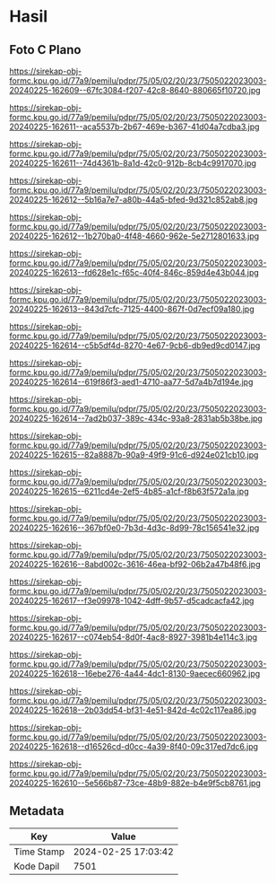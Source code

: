 # Hasil

## Foto C Plano

https://sirekap-obj-formc.kpu.go.id/77a9/pemilu/pdpr/75/05/02/20/23/7505022023003-20240225-162609--67fc3084-f207-42c8-8640-880665f10720.jpg

https://sirekap-obj-formc.kpu.go.id/77a9/pemilu/pdpr/75/05/02/20/23/7505022023003-20240225-162611--aca5537b-2b67-469e-b367-41d04a7cdba3.jpg

https://sirekap-obj-formc.kpu.go.id/77a9/pemilu/pdpr/75/05/02/20/23/7505022023003-20240225-162611--74d4361b-8a1d-42c0-912b-8cb4c9917070.jpg

https://sirekap-obj-formc.kpu.go.id/77a9/pemilu/pdpr/75/05/02/20/23/7505022023003-20240225-162612--5b16a7e7-a80b-44a5-bfed-9d321c852ab8.jpg

https://sirekap-obj-formc.kpu.go.id/77a9/pemilu/pdpr/75/05/02/20/23/7505022023003-20240225-162612--1b270ba0-4f48-4660-962e-5e2712801633.jpg

https://sirekap-obj-formc.kpu.go.id/77a9/pemilu/pdpr/75/05/02/20/23/7505022023003-20240225-162613--fd628e1c-f65c-40f4-846c-859d4e43b044.jpg

https://sirekap-obj-formc.kpu.go.id/77a9/pemilu/pdpr/75/05/02/20/23/7505022023003-20240225-162613--843d7cfc-7125-4400-867f-0d7ecf09a180.jpg

https://sirekap-obj-formc.kpu.go.id/77a9/pemilu/pdpr/75/05/02/20/23/7505022023003-20240225-162614--c5b5df4d-8270-4e67-9cb6-db9ed9cd0147.jpg

https://sirekap-obj-formc.kpu.go.id/77a9/pemilu/pdpr/75/05/02/20/23/7505022023003-20240225-162614--619f86f3-aed1-4710-aa77-5d7a4b7d194e.jpg

https://sirekap-obj-formc.kpu.go.id/77a9/pemilu/pdpr/75/05/02/20/23/7505022023003-20240225-162614--7ad2b037-389c-434c-93a8-2831ab5b38be.jpg

https://sirekap-obj-formc.kpu.go.id/77a9/pemilu/pdpr/75/05/02/20/23/7505022023003-20240225-162615--82a8887b-90a9-49f9-91c6-d924e021cb10.jpg

https://sirekap-obj-formc.kpu.go.id/77a9/pemilu/pdpr/75/05/02/20/23/7505022023003-20240225-162615--6211cd4e-2ef5-4b85-a1cf-f8b63f572a1a.jpg

https://sirekap-obj-formc.kpu.go.id/77a9/pemilu/pdpr/75/05/02/20/23/7505022023003-20240225-162616--367bf0e0-7b3d-4d3c-8d99-78c156541e32.jpg

https://sirekap-obj-formc.kpu.go.id/77a9/pemilu/pdpr/75/05/02/20/23/7505022023003-20240225-162616--8abd002c-3616-46ea-bf92-06b2a47b48f6.jpg

https://sirekap-obj-formc.kpu.go.id/77a9/pemilu/pdpr/75/05/02/20/23/7505022023003-20240225-162617--f3e09978-1042-4dff-9b57-d5cadcacfa42.jpg

https://sirekap-obj-formc.kpu.go.id/77a9/pemilu/pdpr/75/05/02/20/23/7505022023003-20240225-162617--c074eb54-8d0f-4ac8-8927-3981b4e114c3.jpg

https://sirekap-obj-formc.kpu.go.id/77a9/pemilu/pdpr/75/05/02/20/23/7505022023003-20240225-162618--16ebe276-4a44-4dc1-8130-9aecec660962.jpg

https://sirekap-obj-formc.kpu.go.id/77a9/pemilu/pdpr/75/05/02/20/23/7505022023003-20240225-162618--2b03dd54-bf31-4e51-842d-4c02c117ea86.jpg

https://sirekap-obj-formc.kpu.go.id/77a9/pemilu/pdpr/75/05/02/20/23/7505022023003-20240225-162618--d16526cd-d0cc-4a39-8f40-09c317ed7dc6.jpg

https://sirekap-obj-formc.kpu.go.id/77a9/pemilu/pdpr/75/05/02/20/23/7505022023003-20240225-162610--5e566b87-73ce-48b9-882e-b4e9f5cb8761.jpg


## Metadata

| Key        | Value               |
| ---------- | ------------------- |
| Time Stamp | 2024-02-25 17:03:42 |
| Kode Dapil | 7501                |



